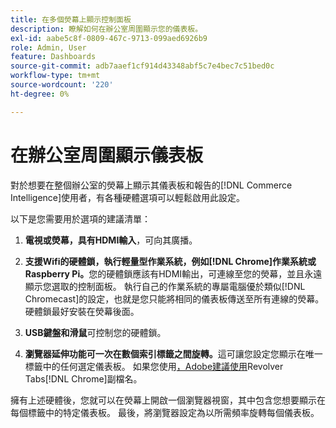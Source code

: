 ```yaml
---
title: 在多個熒幕上顯示控制面板
description: 瞭解如何在辦公室周圍顯示您的儀表板。
exl-id: aabe5c8f-0809-467c-9713-099aed6926b9
role: Admin, User
feature: Dashboards
source-git-commit: adb7aaef1cf914d43348abf5c7e4bec7c51bed0c
workflow-type: tm+mt
source-wordcount: '220'
ht-degree: 0%

---
```


# 在辦公室周圍顯示儀表板

對於想要在整個辦公室的熒幕上顯示其儀表板和報告的[!DNL Commerce Intelligence]使用者，有各種硬體選項可以輕鬆啟用此設定。

以下是您需要用於選項的建議清單：

1. **電視或熒幕，具有HDMI輸入**，可向其廣播。

1. **支援Wifi的硬體鎖，執行輕量型作業系統，例如[!DNL Chrome]作業系統或Raspberry Pi。**&#x200B;您的硬體鎖應該有HDMI輸出，可連線至您的熒幕，並且永遠顯示您選取的控制面板。 執行自己的作業系統的專屬電腦優於類似[!DNL Chromecast]的設定，也就是您只能將相同的儀表板傳送至所有連線的熒幕。 硬體鎖最好安裝在熒幕後面。

1. **USB鍵盤和滑鼠**&#x200B;可控制您的硬體鎖。

1. **瀏覽器延伸功能可一次在數個索引標籤之間旋轉。**&#x200B;這可讓您設定您顯示在唯一標籤中的任何選定儀表板。 如果您使用[，Adobe建議使用](https://chrome.google.com/webstore/detail/revolver-tabs/dlknooajieciikpedpldejhhijacnbda?hl=en)Revolver Tabs[!DNL Chrome]副檔名。

擁有上述硬體後，您就可以在熒幕上開啟一個瀏覽器視窗，其中包含您想要顯示在每個標籤中的特定儀表板。 最後，將瀏覽器設定為以所需頻率旋轉每個儀表板。
